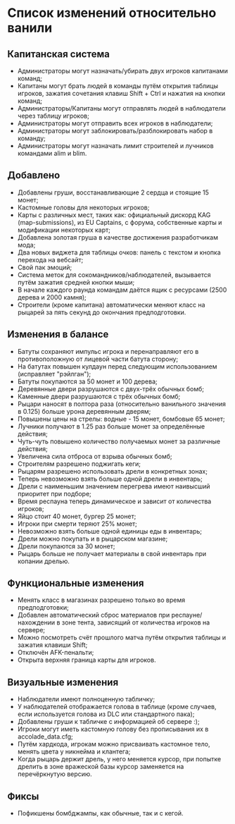 # Список изменений относительно ванили
## Капитанская система
- Администраторы могут назначать/убирать двух игроков капитанами команд;
- Капитаны могут брать людей в команды путём открытия таблицы игроков, зажатия сочетания клавиш Shift + Ctrl и нажатия на кнопки команд;
- Администраторы/Капитаны могут отправлять людей в наблюдатели через таблицу игроков;
- Администраторы могут отправить всех игроков в наблюдатели;
- Администраторы могут заблокировать/разблокировать набор в команду;
- Администраторы могут назначать лимит строителей и лучников командами alim и blim.

## Добавлено
- Добавлены груши, восстанавливающие 2 сердца и стоящие 15 монет;
- Кастомные головы для некоторых игроков;
- Карты с различных мест, таких как: официальный дискорд KAG (map-submissions), из EU Captains, с форума, собственные карты и модификации некоторых карт;
- Добавлена золотая груша в качестве достижения разработчикам мода;
- Два новых виджета для таблицы очков: панель с текстом и кнопка перехода на вебсайт;
- Свой пак эмоций;
- Система меток для сокомандников/наблюдателей, вызывается путём зажатия средней кнопки мыши;
- В начале каждого раунда командам даётся ящик с ресурсами (2500 дерева и 2000 камня);
- Строители (кроме капитана) автоматически меняют класс на рыцарей за пять секунд до окончания предподготовки.

## Изменения в балансе
- Батуты сохраняют импульс игрока и перенаправляют его в противоположную от лицевой части батута сторону;
- На батутах повышен кулдаун перед следующим использованием (исправляет "рэйлган");
- Батуты покупаются за 50 монет и 100 дерева;
- Деревянные двери разрушаются с двух-трёх обычных бомб;
- Каменные двери разрушаются с трёх обычных бомб;
- Рыцари наносят в полтора раза (относительно ванильного значения в 0.125) больше урона деревянным дверям;
- Повышены цены на стрелы: водные - 15 монет, бомбовые 65 монет;
- Лучники получают в 1.25 раз больше монет за определённые действия;
- Чуть-чуть повышено количество получаемых монет за различные действия;
- Увеличена сила отброса от взрыва обычных бомб;
- Строителям разрешено поджигать кеги;
- Рыцарям разрешено использовать дрели в конкретных зонах;
- Теперь невозможно взять больше одной дрели в инвентарь;
- Дрели с наименьшим значением перегрева имеют наивысший приоритет при подборе;
- Время респауна теперь динамическое и зависит от количества игроков;
- Яйцо стоит 40 монет, бургер 25 монет;
- Игроки при смерти теряют 25% монет;
- Невозможно взять больше одной единицы еды в инвентарь;
- Дрели можно покупать и в рыцарском магазине;
- Дрели покупаются за 30 монет;
- Рыцарь больше не получает материалы в свой инвентарь при копании дрелью.

## Функциональные изменения
- Менять класс в магазинах разрешено только во время предподготовки;
- Добавлен автоматический сброс материалов при респауне/нахождении в зоне тента, зависящий от количества игроков на сервере;
- Можно посмотреть счёт прошлого матча путём открытия таблицы и зажатия клавиши Shift;
- Отключён AFK-пенальти;
- Открыта верхняя граница карты для игроков.

## Визуальные изменения
- Наблюдатели имеют полноценную табличку;
- У наблюдателей отображается голова в таблице (кроме случаев, если используется голова из DLC или стандартного пака);
- Добавлены груши к табличке с информацией об сервере :);
- Игроки могут иметь кастомную голову без прописывания их в accolade_data.cfg;
- Путём хардкода, игрокам можно присваивать кастомное тело, менять цвета у никнейма и клантега;
- Когда рыцарь держит дрель, у него меняется курсор, при попытке дрелить в зоне вражеской базы курсор заменяется на перечёркнутую версию.

## Фиксы
- Пофикшены бомбджампы, как обычные, так и с кегой.

